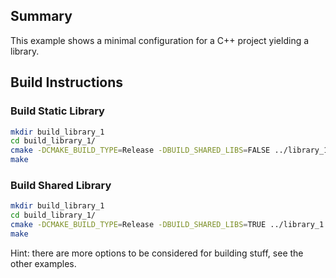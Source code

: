 ## Summary

This example shows a minimal configuration for a C++ project yielding a library. 

## Build Instructions

### Build Static Library

```bash
mkdir build_library_1
cd build_library_1/
cmake -DCMAKE_BUILD_TYPE=Release -DBUILD_SHARED_LIBS=FALSE ../library_1
make
```

### Build Shared Library

```bash
mkdir build_library_1
cd build_library_1/
cmake -DCMAKE_BUILD_TYPE=Release -DBUILD_SHARED_LIBS=TRUE ../library_1
make
```


Hint: there are more options to be considered for building stuff, see the other examples.